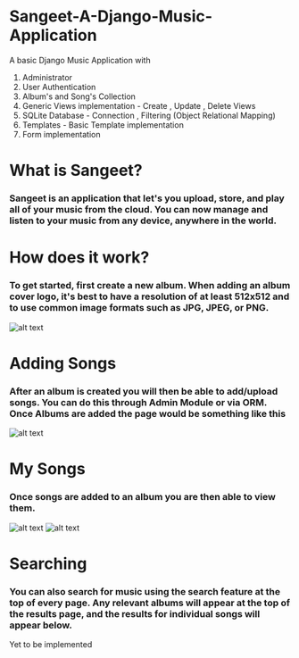# Sangeet-A-Django-Music-Application

A basic Django Music Application with 
1) Administrator
2) User Authentication  
3) Album's and Song's Collection 
4) Generic Views implementation - Create , Update , Delete Views 
5) SQLite Database - Connection , Filtering (Object Relational Mapping)
6) Templates - Basic Template implementation 
7) Form implementation


# What is Sangeet?
### Sangeet is an application that let's you upload, store, and play all of your music from the cloud. You can now manage and listen to your music from any device, anywhere in the world.

# How does it work?
### To get started, first create a new album. When adding an album cover logo, it's best to have a resolution of at least 512x512 and to use common image formats such as JPG, JPEG, or PNG.
![alt text](https://github.com/MounishKokkula/Sangeet-A-Django-Music-Application/blob/master/AddingAFile.PNG)

# Adding Songs
### After an album is created you will then be able to add/upload songs. You can do this through Admin Module or via ORM. Once Albums are added the page would be something like this
![alt text](https://github.com/MounishKokkula/Sangeet-A-Django-Music-Application/blob/master/mainpage.PNG)

# My Songs
### Once songs are added to an album you are then able to view them.
![alt text](https://github.com/MounishKokkula/Sangeet-A-Django-Music-Application/blob/master/linkinpar.PNG)
![alt text](https://github.com/MounishKokkula/Sangeet-A-Django-Music-Application/blob/master/coldplay.PNG)
# Searching
### You can also search for music using the search feature at the top of every page. Any relevant albums will appear at the top of the results page, and the results for individual songs will appear below.
Yet to be implemented

